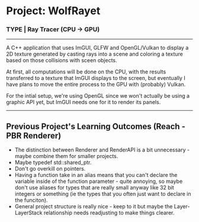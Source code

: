 # Project: WolfRayet
### TYPE | Ray Tracer (CPU -> GPU)
---
A C++ application that uses ImGUI, GLFW and OpenGL/Vulkan to display a 2D texture generated by casting rays into a scene and coloring a texture based on those collisions with sceen objects. 

At first, all computations will be done on the CPU, with the results transferred to a texture that ImGUI displays to the screen, but eventually I have plans to move the entire process to the GPU with (probably) Vulkan. 

For the intial setup, we're using OpenGL since we won't actually be using a graphic API yet, but ImGUI needs one for it to render its panels. 

---
## Previous Project's Learning Outcomes (Reach - PBR Renderer)
- The distinction between Renderer and RenderAPI is a bit unnecessary - maybe combine them for smaller projects.
- Maybe typedef std::shared_ptr.
- Don't go overkill on pointers.
- Having a function take in an alias means that you can't declare the variable inside of the function parameter - quite annoying, so maybe don't use aliases for types that are really small anyway like 32 bit integers or something (ie the types that you often just want to declare in the funciton).
- General project structure is really nice - keep to it but maybe the Layer-LayerStack relationship needs readjusting to make things clearer.